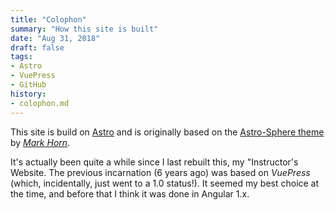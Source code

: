 ```yaml
---
title: "Colophon"
summary: "How this site is built"
date: "Aug 31, 2018"
draft: false
tags:
- Astro
- VuePress
- GitHub
history:
- colophon.md
---
```


This site is build on [Astro](https://astro.build) and is originally based on the [Astro-Sphere theme](https://github.com/markhorn-dev/astro-sphere) by [*Mark Horn*](https://github.com/markhorn-dev).

It's actually been quite a while since I last rebuilt this, my "Instructor's Website. The previous incarnation (6 years ago) was based on *VuePress* (which, incidentally, just went to a 1.0 status!). It seemed my best choice at the time, and before that I think it was done in Angular 1.x.
